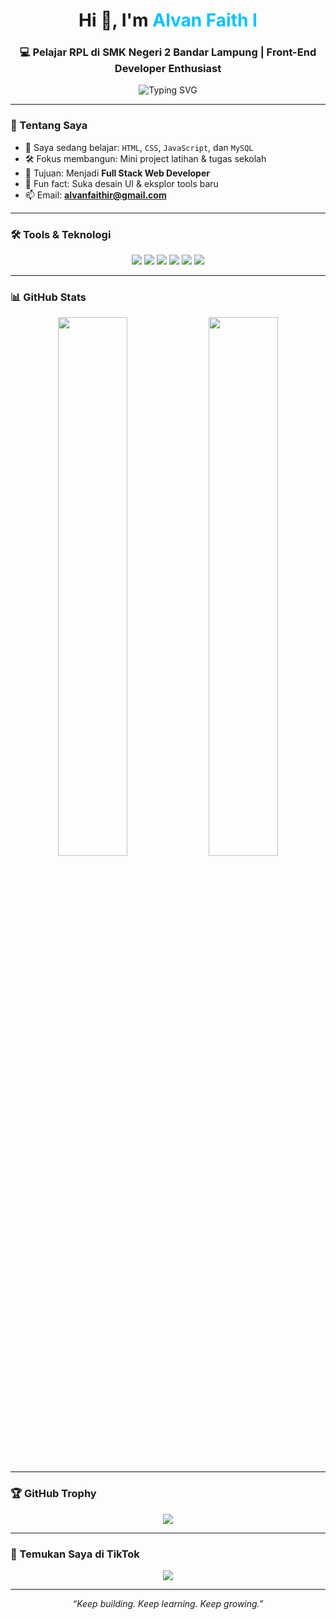 <h1 align="center">Hi 👋, I'm <span style="color:#00C2FF;">Alvan Faith I</span></h1>
<h3 align="center">💻 Pelajar RPL di SMK Negeri 2 Bandar Lampung | Front-End Developer Enthusiast</h3>

<p align="center">
  <img src="https://readme-typing-svg.herokuapp.com?font=Fira+Code&weight=600&size=22&pause=1000&color=00C2FF&center=true&vCenter=true&width=500&lines=Learning+HTML,+CSS,+JavaScript,+MySQL;Crafting+UI+with+Clean+Design;Dreaming+to+be+a+Full+Stack+Dev" alt="Typing SVG" />
</p>

---

### 📌 Tentang Saya

- 🌱 Saya sedang belajar: `HTML`, `CSS`, `JavaScript`, dan `MySQL`
- 🛠️ Fokus membangun: Mini project latihan & tugas sekolah
- 🎯 Tujuan: Menjadi **Full Stack Web Developer**
- 💬 Fun fact: Suka desain UI & eksplor tools baru
- 📫 Email: **alvanfaithir@gmail.com**

---

### 🛠️ Tools & Teknologi

<p align="center">
  <img src="https://img.shields.io/badge/HTML5-E34F26?style=for-the-badge&logo=html5&logoColor=white"/>
  <img src="https://img.shields.io/badge/CSS3-1572B6?style=for-the-badge&logo=css3&logoColor=white"/>
  <img src="https://img.shields.io/badge/JavaScript-F7DF1E?style=for-the-badge&logo=javascript&logoColor=black"/>
  <img src="https://img.shields.io/badge/MySQL-00758F?style=for-the-badge&logo=mysql&logoColor=white"/>
  <img src="https://img.shields.io/badge/Git-F05032?style=for-the-badge&logo=git&logoColor=white"/>
  <img src="https://img.shields.io/badge/VS%20Code-007ACC?style=for-the-badge&logo=visual-studio-code&logoColor=white"/>
</p>

---

### 📊 GitHub Stats

<p align="center">
  <img src="https://github-readme-stats.vercel.app/api?username=alvanfaith&show_icons=true&theme=tokyonight&border_radius=10" width="47%"/>
  <img src="https://github-readme-stats.vercel.app/api/top-langs/?username=alvanfaith&layout=compact&theme=tokyonight&border_radius=10" width="47%"/>
</p>

---

### 🏆 GitHub Trophy

<p align="center">
  <img src="https://github-profile-trophy.vercel.app/?username=alvanfaith&theme=tokyonight&no-frame=true&column=6" />
</p>

---

### 📱 Temukan Saya di TikTok

<p align="center">
  <a href="https://www.tiktok.com/@alvanfaith" target="_blank">
    <img src="https://img.shields.io/badge/TikTok-010101?style=for-the-badge&logo=tiktok&logoColor=white" />
  </a>
</p>

---

<p align="center">
  <em>“Keep building. Keep learning. Keep growing.”</em>
</p>
